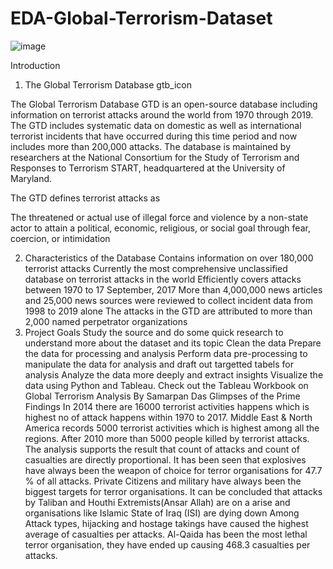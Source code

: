 # EDA-Global-Terrorism-Dataset

![image](https://github.com/Shubham231-code/EDA-Global-Terrorism-Dataset/assets/147786184/bca4ebcb-d29b-4911-9c44-132085f6859c)

Introduction
1. The Global Terrorism Database
gtb_icon

The Global Terrorism Database GTD is an open-source database including information on terrorist attacks around the world from 1970 through 2019. The GTD includes systematic data on domestic as well as international terrorist incidents that have occurred during this time period and now includes more than 200,000 attacks. The database is maintained by researchers at the National Consortium for the Study of Terrorism and Responses to Terrorism START, headquartered at the University of Maryland.

The GTD defines terrorist attacks as

The threatened or actual use of illegal force and violence by a non-state actor to attain a political, economic, religious, or social goal through fear, coercion, or intimidation


2. Characteristics of the Database
Contains information on over 180,000 terrorist attacks
Currently the most comprehensive unclassified database on terrorist attacks in the world
Efficiently covers attacks between 1970 to 17 September, 2017
More than 4,000,000 news articles and 25,000 news sources were reviewed to collect incident data from 1998 to 2019 alone
The attacks in the GTD are attributed to more than 2,000 named perpetrator organizations
3. Project Goals
Study the source and do some quick research to understand more about the dataset and its topic
Clean the data
Prepare the data for processing and analysis
Perform data pre-processing to manipulate the data for analysis and draft out targetted tabels for analysis
Analyze the data more deeply and extract insights
Visualize the data using Python and Tableau. Check out the Tableau Workbook on Global Terrorism Analysis By Samarpan Das
Glimpses of the Prime Findings
  In 2014 there are 16000 terrorist activities happens which is highest no of attack happens within 1970 to 2017.
  Middle East & North America records 5000 terrorist activities which is highest among all the regions. 
  After 2010 more than 5000 people killed by terrorist attacks.
  The analysis supports the result that count of attacks and count of casualties are directly proportional.
  It has been seen that explosives have always been the weapon of choice for terror organisations for 47.7 % of all attacks.
  Private Citizens and military have always been the biggest targets for terror organisations.
  It can be concluded that attacks by Taliban and Houthi Extremists(Ansar Allah) are on a arise and organisations like Islamic State of Iraq (ISI) are dying down
  Among Attack types, hijacking and hostage takings have caused the highest average of casualties per attacks.
  Al-Qaida has been the most lethal terror organisation, they have ended up causing 468.3 casualties per attacks.

